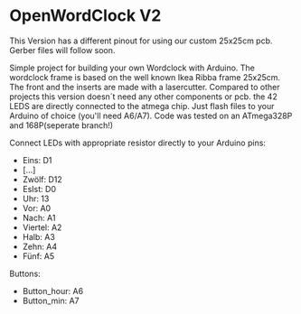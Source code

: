 ﻿# OpenWordClock V2
 
 This Version has a different pinout for using our custom 25x25cm pcb.
 Gerber files will follow soon.

Simple project for building your own Wordclock with Arduino. 
The wordclock frame is based on the well known Ikea Ribba frame 25x25cm.
The front and the inserts are made with a lasercutter. Compared to other projects this version doesn´t need any other components or pcb.
the 42 LEDS are directly connected to the atmega chip.
Just flash files to your Arduino of choice (you'll need A6/A7). Code was tested on an ATmega328P and 168P(seperate branch!)

Connect LEDs with appropriate resistor directly to your Arduino pins:
* Eins: D1
* [...]
* Zwölf: D12
* EsIst: D0
* Uhr: 13
* Vor: A0
* Nach: A1
* Viertel: A2
* Halb: A3
* Zehn: A4
* Fünf: A5

Buttons:
* Button_hour: A6
* Button_min: A7 
